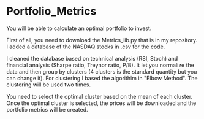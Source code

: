 # Portfolio_Metrics
You will be able to calculate an optimal portfolio to invest.

First of all, you need to download the Metrics_lib.py that is in my repository.
I added a database of the NASDAQ stocks in .csv for the code.

I cleaned the database based on technical analysis (RSI, Stoch) and financial analysis (Sharpe ratio, Treynor ratio, P/B).
It let you normalize the data and then group by clusters (4 clusters is the standard quantity but you can change it).
For clustering I based the algorithim in "Elbow Method".
The clustering will be used two times.

You need to select the optimal cluster based on the mean of each cluster.
Once the optimal cluster is selected, the prices will be downloaded and the portfolio metrics will be created.
